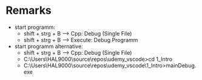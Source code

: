 # Remarks
- start programm:  
  - shift + strg + B --> Cpp: Debug (Single File)
  - shift + strg + B --> Execute: Debug Programm
- start programm alternative:  
  - shift + strg + B --> Cpp: Debug (Single File)
  - C:\Users\HAL9000\source\repos\udemy_vscode>cd 1_Intro  
  - C:\Users\HAL9000\source\repos\udemy_vscode\1_Intro>mainDebug.exe

  
